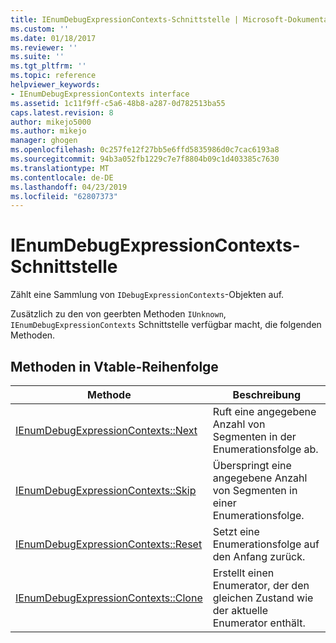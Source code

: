 ```yaml
---
title: IEnumDebugExpressionContexts-Schnittstelle | Microsoft-Dokumentation
ms.custom: ''
ms.date: 01/18/2017
ms.reviewer: ''
ms.suite: ''
ms.tgt_pltfrm: ''
ms.topic: reference
helpviewer_keywords:
- IEnumDebugExpressionContexts interface
ms.assetid: 1c11f9ff-c5a6-48b8-a287-0d782513ba55
caps.latest.revision: 8
author: mikejo5000
ms.author: mikejo
manager: ghogen
ms.openlocfilehash: 0c257fe12f27bb5e6ffd5835986d0c7cac6193a8
ms.sourcegitcommit: 94b3a052fb1229c7e7f8804b09c1d403385c7630
ms.translationtype: MT
ms.contentlocale: de-DE
ms.lasthandoff: 04/23/2019
ms.locfileid: "62807373"
---
```

# <a name="ienumdebugexpressioncontexts-interface"></a>IEnumDebugExpressionContexts-Schnittstelle
Zählt eine Sammlung von `IDebugExpressionContexts`-Objekten auf.  
  
 Zusätzlich zu den von geerbten Methoden `IUnknown`, `IEnumDebugExpressionContexts` Schnittstelle verfügbar macht, die folgenden Methoden.  
  
## <a name="methods-in-vtable-order"></a>Methoden in Vtable-Reihenfolge  
  
|Methode|Beschreibung|  
|------------|-----------------|  
|[IEnumDebugExpressionContexts::Next](../../winscript/reference/ienumdebugexpressioncontexts-next.md)|Ruft eine angegebene Anzahl von Segmenten in der Enumerationsfolge ab.|  
|[IEnumDebugExpressionContexts::Skip](../../winscript/reference/ienumdebugexpressioncontexts-skip.md)|Überspringt eine angegebene Anzahl von Segmenten in einer Enumerationsfolge.|  
|[IEnumDebugExpressionContexts::Reset](../../winscript/reference/ienumdebugexpressioncontexts-reset.md)|Setzt eine Enumerationsfolge auf den Anfang zurück.|  
|[IEnumDebugExpressionContexts::Clone](../../winscript/reference/ienumdebugexpressioncontexts-clone.md)|Erstellt einen Enumerator, der den gleichen Zustand wie der aktuelle Enumerator enthält.|